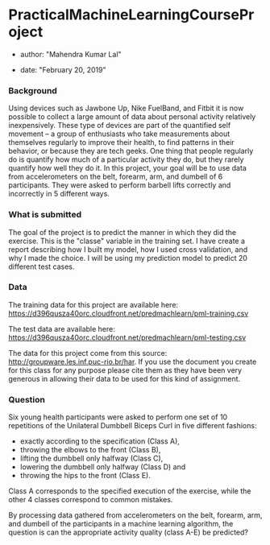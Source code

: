 # PracticalMachineLearningCourseProject

+ author: "Mahendra Kumar Lal"

+ date: "February 20, 2019"

### Background

Using devices such as Jawbone Up, Nike FuelBand, and Fitbit it is now possible to collect a large amount of data about personal activity relatively inexpensively. These type of devices are part of the quantified self movement – a group of enthusiasts who take measurements about themselves regularly to improve their health, to find patterns in their behavior, or because they are tech geeks. One thing that people regularly do is quantify how much of a particular activity they do, but they rarely quantify how well they do it. In this project, your goal will be to use data from accelerometers on the belt, forearm, arm, and dumbell of 6 participants. They were asked to perform barbell lifts correctly and incorrectly in 5 different ways. 

### What is submitted

The goal of the project is to predict the manner in which they did the exercise. This is the "classe" variable in the training set. I have create a report describing how I built my model, how I used cross validation, and why I made the choice. I will be using my  prediction model to predict 20 different test cases.

### Data

The training data for this project are available here: 
https://d396qusza40orc.cloudfront.net/predmachlearn/pml-training.csv

The test data are available here:  https://d396qusza40orc.cloudfront.net/predmachlearn/pml-testing.csv

The data for this project come from this source: http://groupware.les.inf.puc-rio.br/har. If you use the document you create for this class for any purpose please cite them as they have been very generous in allowing their data to be used for this kind of assignment.

### Question

Six young health participants were asked to perform one set of 10 repetitions of the Unilateral Dumbbell Biceps Curl in five different fashions: 
+ exactly according to the specification (Class A), 
+ throwing the elbows to the front (Class B), 
+ lifting the dumbbell only halfway (Class C), 
+ lowering the dumbbell only halfway (Class D) and 
+ throwing the hips to the front (Class E).

Class A corresponds to the specified execution of the exercise, while the other 4 classes correspond to common mistakes.

By processing data gathered from accelerometers on the belt, forearm, arm, and dumbell of the participants in a machine learning algorithm, the question is can the appropriate activity quality (class A-E) be predicted?
